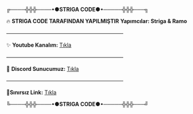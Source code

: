 
╔────╬╬╬────•●**STRIGA CODE**●•─────╬╬╬───╗

🔥 **STRIGA CODE TARAFINDAN YAPILMIŞTIR**
__Yapımcılar: Striga & Ramo__

――――――――――――――――――――――

✨ **Youtube Kanalım:** 
[Tıkla](https://www.youtube.com/channel/UC2yLMwMa0vyrBw_Tzhe0U-g?view_as)

――――――――――――――――――――――

🎋 **Discord Sunucumuz:**
[Tıkla](https://discord.gg/T2YZUkm3HQ)

――――――――――――――――――――――

👻**Sınırsız Link:** [Tıkla](https://discord.gg/striga)

╚────╬╬╬────•●**STRIGA CODE**●•─────╬╬╬───╝